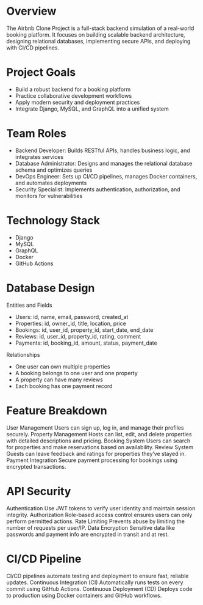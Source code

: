 # Overview
The Airbnb Clone Project is a full-stack backend simulation of a real-world booking platform. It focuses on building scalable backend architecture, designing relational databases, implementing secure APIs, and deploying with CI/CD pipelines.
# Project Goals
- Build a robust backend for a booking platform
- Practice collaborative development workflows
- Apply modern security and deployment practices
- Integrate Django, MySQL, and GraphQL into a unified system
# Team Roles
- Backend Developer:	Builds RESTful APIs, handles business logic, and integrates services
- Database Administrator:	Designs and manages the relational database schema and optimizes queries
- DevOps Engineer:	Sets up CI/CD pipelines, manages Docker containers, and automates deployments
- Security Specialist:	Implements authentication, authorization, and monitors for vulnerabilities
# Technology Stack
- Django
- MySQL
- GraphQL
- Docker
- GitHub Actions
# Database Design
Entities and Fields
- Users: id, name, email, password, created_at
- Properties: id, owner_id, title, location, price
- Bookings: id, user_id, property_id, start_date, end_date
- Reviews: id, user_id, property_id, rating, comment
- Payments: id, booking_id, amount, status, payment_date

Relationships
- One user can own multiple properties
- A booking belongs to one user and one property
- A property can have many reviews
- Each booking has one payment record
# Feature Breakdown
User Management Users can sign up, log in, and manage their profiles securely.
Property Management Hosts can list, edit, and delete properties with detailed descriptions and pricing.
Booking System Users can search for properties and make reservations based on availability.
Review System Guests can leave feedback and ratings for properties they’ve stayed in.
Payment Integration Secure payment processing for bookings using encrypted transactions.
# API Security
Authentication Use JWT tokens to verify user identity and maintain session integrity.
Authorization Role-based access control ensures users can only perform permitted actions.
Rate Limiting Prevents abuse by limiting the number of requests per user/IP.
Data Encryption Sensitive data like passwords and payment info are encrypted in transit and at rest.
# CI/CD Pipeline
CI/CD pipelines automate testing and deployment to ensure fast, reliable updates.
Continuous Integration (CI) Automatically runs tests on every commit using GitHub Actions.
Continuous Deployment (CD) Deploys code to production using Docker containers and GitHub workflows.
